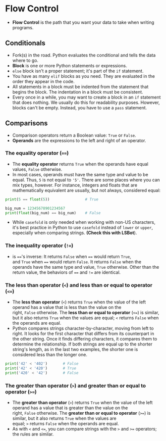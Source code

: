 # Flow Control

- **Flow Control** is the path that you want your data to take when writing programs.

## Conditionals

- Fork(s) in the road. Python evaluates the conditional and tells the data where to go.
- **Block** is one or more Python statements or expressions.
- `else` block isn't a proper statement; it's part of the `if` statement.
- You have as many `elif` blocks as you need. They are evaluated in the order they appear in the code.
- All statements in a block must be indented from the statement that begins the block. The indentation in a block must be consistent.
- Every once in a while, you may want to create a block in an `if` statement that does nothing. We usually do this for readability purposes. However, blocks can't be empty. Instead, you have to use a `pass` statement.

## Comparisons

- Comparison operators return a Boolean value: `True` or `False`.
- **Operands** are the expressions to the left and right of an operator.

### The **equality operator** (`==`)

- The **equality operator** returns `True` when the operands have equal values, `False` otherwise.
- In most cases, operands must have the same type and value to be equal. Thus, `5` is not equal to `'5'`. There are some places where you can mix types, however. For instance, integers and floats that are mathematically equivalent are usually, but not always, considered equal:

```python
print(5 == float(5))                # True

big_num = 12345678901234567
print(float(big_num) == big_num)    # False
```

- While `casefold` is only needed when working with non-US characters, it's best practice in Python to use `casefold` instead of `lower` or `upper`, especially when comparing strings. **(Check this with LSBot**).

### The **inequality operator** (`!=`)

- is `==`'s inverse: It returns `False` when `==` would return `True`, and `True` when `==` would return `False`. It returns `False` when the operands have the same type and value, `True` otherwise. Other than the return value, the behaviors of `==` and `!=` are identical.

### The **less than operator** (`<`) and **less than or equal to operator** (`<=`)

- The **less than operator** (`<`) returns `True` when the value of the left operand has a value that is less than the value on the right, `False` otherwise. The **less than or equal to operator** (`<=`) is similar, but it also returns `True` when the values are equal; `<` returns `False` when the operands are equal.
- Python compares strings character-by-character, moving from left to right. It looks for the first character that differs from its counterpart in the other string. Once it finds differing characters, it compares them to determine the relationship. If both strings are equal up to the shorter string's length, as in the last two examples, the shorter one is considered less than the longer one.

```python
print('42' < '402')       # False
print('42' < '420')       # True
print('420' < '42')       # False
```

### The **greater than operator** (`>`) and **greater than or equal to operator** (`>=`)

- The **greater than operator** (`>`) returns `True` when the value of the left operand has a value that is greater than the value on the right, `False` otherwise. The **greater than or equal to operator** (`>=`) is similar, but it also returns `True` when the values are equal; `>` returns `False` when the operands are equal.
- As with `<` and `<=`, you can compare strings with the `>` and `>=` operators; the rules are similar.
